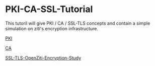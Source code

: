 # PKI-CA-SSL-Tutorial

This tutoril will give PKI / CA / SSL-TLS concepts and contain a simple simulation on ziti's encryption infrastructure.

[PKI]()

[CA]()

[SSL-TLS-OpenZiti-Encryption-Study](SSL-TLS-OpenZiti-Encryption-Study/README.md)
